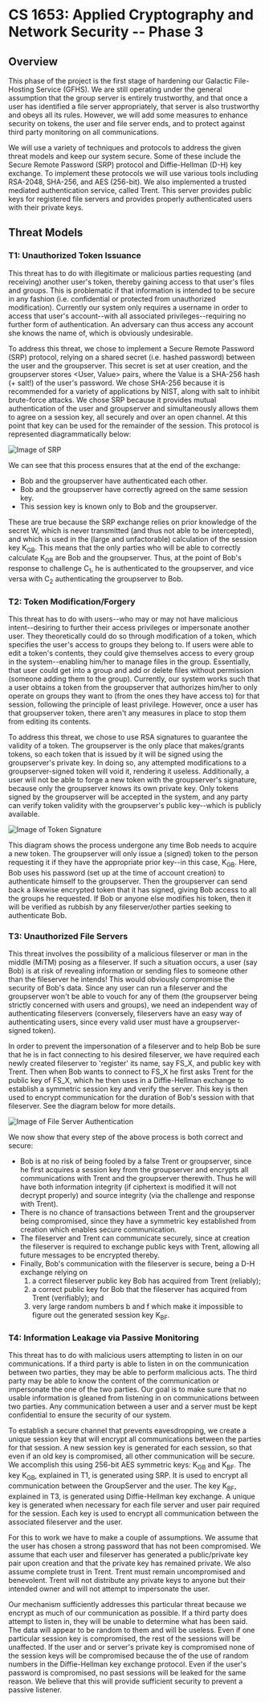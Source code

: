 # CS 1653: Applied Cryptography and Network Security -- Phase 3 #
## Overview ##

This phase of the project is the first stage of hardening our Galactic File-Hosting Service (GFHS). We are still operating under the general assumption that the group server is entirely trustworthy, and that once a user has identified a file server appropriately, that server is also trustworthy and obeys all its rules. However, we will add some measures to enhance security on tokens, the user and file server ends, and to protect against third party monitoring on all communications.

We will use a variety of techniques and protocols to address the given threat models and keep our system secure. Some of these include the Secure Remote Password (SRP) protocol and Diffie-Hellman (D-H) key exchange. To implement these protocols we will use various tools including RSA-2048, SHA-256, and AES (256-bit). We also implemented a trusted mediated authentication service, called Trent. This server provides public keys for registered file servers and provides properly authenticated users with their private keys.   



## Threat Models ##
### T1: Unauthorized Token Issuance ###
This threat has to do with illegitimate or malicious parties requesting (and receiving) another user's token, thereby gaining access to that user's files and groups. This is problematic if that information is intended to be secure in any fashion (i.e. confidential or protected from unauthorized modification). Currently our system only requires a username in order to access that user's account--with all associated privileges--requiring no further form of authentication. An adversary can thus access any account she knows the name of, which is obviously undesirable.  


To address this threat, we chose to implement a Secure Remote Password (SRP) protocol, relying on a shared secret (i.e. hashed password) between the user and the groupserver. This secret is set at user creation, and the groupserver stores <User, Value> pairs, where the Value is a SHA-256 hash (+ salt!) of the user's password. We chose SHA-256 because it is recommended for a variety of applications by NIST, along with salt to inhibit brute-force attacks. We chose SRP because it provides mutual authentication of the user and groupserver and simultaneously allows them to agree on a session key, all securely and over an open channel. At this point that key can be used for the remainder of the session. This protocol is represented diagrammatically below:  

![Image of SRP](./img/T1.png)  

We can see that this process ensures that at the end of the exchange:
-   Bob and the groupserver have authenticated each other.
-   Bob and the groupserver have correctly agreed on the same session key.
-   This session key is known only to Bob and the groupserver.

These are true because the SRP exchange relies on prior knowledge of the secret W, which is never transmitted (and thus not able to be intercepted), and which is used in the (large and unfactorable) calculation of the session key K<sub>GB</sub>. This means that the only parties who will be able to correctly calculate K<sub>GB</sub> are Bob and the groupserver. Thus, at the point of Bob's response to challenge C<sub>1</sub>, he is authenticated to the groupserver, and vice versa with C<sub>2</sub> authenticating the groupserver to Bob.



### T2: Token Modification/Forgery ###
This threat has to do with users--who may or may not have malicious intent--desiring to further their access privileges or impersonate another user. They theoretically could do so through modification of a token, which specifies the user's access to groups they belong to. If users were able to edit a token's contents, they could give themselves access to every group in the system--enabling him/her to manage files in the group. Essentially, that user could get into a group and add or delete files without permission (someone adding them to the group). Currently, our system works such that a user obtains a token from the groupserver that authorizes him/her to only operate on groups they want to (from the ones they have access to) for that session, following the principle of least privilege. However, once a user has that groupserver token, there aren't any measures in place to stop them from editing its contents.

To address this threat, we chose to use RSA signatures to guarantee the validity of a token. The groupserver is the only place that makes/grants tokens, so each token that is issued by it will be signed using the groupserver's private key. In doing so, any attempted modifications to a groupserver-signed token will void it, rendering it useless. Additionally, a user will not be able to forge a new token with the groupserver's signature, because only the groupserver knows its own private key. Only tokens signed by the groupserver will be accepted in the system, and any party can verify token validity with the groupserver's public key--which is publicly available.

![Image of Token Signature](./img/T2.png)  

This diagram shows the process undergone any time Bob needs to acquire a new token. The groupserver will only issue a (signed) token to the person requesting it if they have the appropriate prior key--in this case, K<sub>GB</sub>. Here, Bob uses his password (set up at the time of account creation) to authenticate himself to the groupserver. Then the groupserver can send back a likewise encrypted token that it has signed, giving Bob access to all the groups he requested. If Bob or anyone else modifies his token, then it will be verified as rubbish by any fileserver/other parties seeking to authenticate Bob.


### T3: Unauthorized File Servers ###
This threat involves the possibility of a malicious fileserver or man in the middle (MiTM) posing as a fileserver. If such a situation occurs, a user (say Bob) is at risk of revealing information or sending files to someone other than the fileserver he intends! This would obviously compromise the security of Bob's data. Since any user can run a fileserver and the groupserver won't be able to vouch for any of them (the groupserver being strictly concerned with users and groups), we need an independent way of authenticating fileservers (conversely, fileservers have an easy way of authenticating users, since every valid user must have a groupserver-signed token).  

In order to prevent the impersonation of a fileserver and to help Bob be sure that he is in fact connecting to his desired fileserver, we have required each newly created fileserver to 'register' its name, say FS_X, and public key with Trent. Then when Bob wants to connect to FS_X he first asks Trent for the public key of FS_X, which he then uses in a Diffie-Hellman exchange to establish a symmetric session key and verify the server. This key is then used to encrypt communication for the duration of Bob's session with that fileserver. See the diagram below for more details.  

![Image of File Server Authentication](./img/T3.png)

We now show that every step of the above process is both correct and secure:
-   Bob is at no risk of being fooled by a false Trent or groupserver, since he first acquires a session key from the groupserver and encrypts all communications with Trent and the groupserver therewith. Thus he will have both information integrity (if ciphertext is modified it will not decrypt properly) and source integrity (via the challenge and response with Trent).
-   There is no chance of transactions between Trent and the groupserver being compromised, since they have a symmetric key established from creation which enables secure communication.
-   The fileserver and Trent can communicate securely, since at creation the fileserver is required to exchange public keys with Trent, allowing all future messages to be encrypted thereby.
-   Finally, Bob's communication with the fileserver is secure, being a D-H exchange relying on
    1) a correct fileserver public key Bob has acquired from Trent (reliably);
    2) a correct public key for Bob that the fileserver has acquired from Trent (verifiably); and
    3) very large random numbers b and f which make it impossible to figure out the generated session key K<sub>BF</sub>.


### T4: Information Leakage via Passive Monitoring ###
This threat has to do with malicious users attempting to listen in on our communications. If a third party is able to listen in on the communication between two parties, they may be able to perform malicious acts. The third party may be able to know the content of the communication or impersonate the one of the two parties. Our goal is to make sure that no usable information is gleaned from listening in on communications between two parties. Any communication between a user and a server must be kept confidential to ensure the security of our system.

To establish a secure channel that prevents eavesdropping, we create a unique session key that will encrypt all communications between the parties for that session. A new session key is generated for each session, so that even if an old key is compromised, all other communication will be secure. We accomplish this using 256-bit AES symmetric keys: K<sub>GB</sub> and K<sub>BF</sub>. The key K<sub>GB</sub>, explained in T1, is generated using SRP. It is used to encrypt all communication between the GroupServer and the user. The key K<sub>BF</sub>, explained in T3, is generated using Diffie-Hellman key exchange. A unique key is generated when necessary for each file server and user pair required for the session. Each key is used to encrypt all communication between the associated fileserver and the user.

For this to work we have to make a couple of assumptions. We assume that the user has chosen a strong password that has not been compromised. We assume that each user and fileserver has generated a public/private key pair upon creation and that the private key has remained private. We also assume complete trust in Trent. Trent must remain uncompromised and benevolent. Trent will not distribute any private keys to anyone but their intended owner and will not attempt to impersonate the user.

Our mechanism sufficiently addresses this particular threat because we encrypt as much of our communication as possible. If a third party does attempt to listen in, they will be unable to determine what has been said. The data will appear to be random to them and will be useless. Even if one particular session key is compromised, the rest of the sessions will be unaffected. If the user and or server's private key is compromised none of the session keys will be compromised because the of the use of random numbers in the Diffie-Hellman key exchange protocol. Even if the user's password is compromised, no past sessions will be leaked for the same reason. We believe that this will provide sufficient security to prevent a passive listener.
